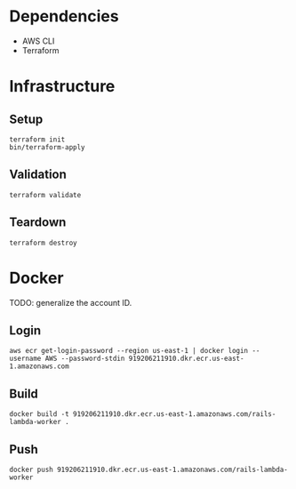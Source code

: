 # Dependencies

- AWS CLI
- Terraform

# Infrastructure

## Setup

    terraform init
    bin/terraform-apply

## Validation

    terraform validate

## Teardown

    terraform destroy

# Docker

TODO: generalize the account ID.

## Login

    aws ecr get-login-password --region us-east-1 | docker login --username AWS --password-stdin 919206211910.dkr.ecr.us-east-1.amazonaws.com

## Build

    docker build -t 919206211910.dkr.ecr.us-east-1.amazonaws.com/rails-lambda-worker .

## Push

    docker push 919206211910.dkr.ecr.us-east-1.amazonaws.com/rails-lambda-worker
